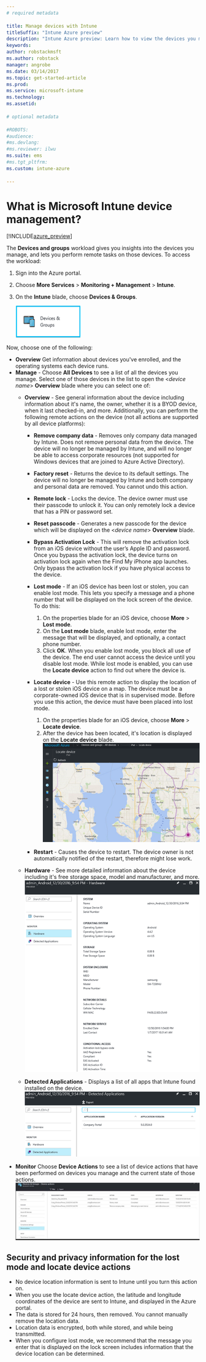 ```yaml
---
# required metadata

title: Manage devices with Intune
titleSuffix: "Intune Azure preview"
description: "Intune Azure preview: Learn how to view the devices you manage with Intune, and perform various operations on them."
keywords:
author: robstackmsft
ms.author: robstack
manager: angrobe
ms.date: 03/14/2017
ms.topic: get-started-article
ms.prod:
ms.service: microsoft-intune
ms.technology:
ms.assetid:

# optional metadata

#ROBOTS:
#audience:
#ms.devlang:
#ms.reviewer: ilwu
ms.suite: ems
#ms.tgt_pltfrm:
ms.custom: intune-azure

---
```


# What is Microsoft Intune device management? 


[!INCLUDE[azure_preview](../includes/azure_preview.md)]

The **Devices and groups** workload gives you insights into the devices you manage, and lets you perform remote tasks on those devices. To access the workload:

1. Sign into the Azure portal.
2. Choose **More Services** > **Monitoring + Management** > **Intune**.
3. On the **Intune** blade, choose **Devices & Groups**.

	![Devices and groups workload](./media/devices-and-groups-workload.png)

Now, choose one of the following:

- **Overview** Get information about devices you've enrolled, and the operating systems each device runs.
- **Manage** - Choose **All Devices** to see a list of all the devices you manage.
	Select one of those devices in the list to open the <*device name*> **Overview** blade where you can select one of:
	- **Overview**  - See general information about the device including information about it's name, the owner, whether it is a BYOD device, when it last checked-in, and more. Additionally, you can perform the following remote actions on the device (not all actions are supported by all device platforms):
		- **Remove company data** - Removes only company data managed by Intune. Does not remove personal data from the device. The device will no longer be managed by Intune, and will no longer be able to access corporate resources (not supported for Windows devices that are joined to Azure Active Directory).
		- **Factory reset** - Returns the device to its default settings. The device will no longer be managed by Intune and both company and personal data are removed. You cannot undo this action.
		- **Remote lock** - Locks the device. The device owner must use their passcode to unlock it. You can only remotely lock a device that has a PIN or password set.
		- **Reset passcode** - Generates a new passcode for the device which will be displayed on the <*device name*> **Overview** blade.
		- **Bypass Activation Lock** - This will remove the activation lock from an iOS device without the user’s Apple ID and password. Once you bypass the activation lock, the device turns on activation lock again when the Find My iPhone app launches. Only bypass the activation lock if you have physical access to the device.
		- **Lost mode** - If an iOS device has been lost or stolen, you can enable lost mode. This lets you specify a message and a phone number that will be displayed on the lock screen of the device. To do this:
			1.	On the properties blade for an iOS device, choose **More** > **Lost mode**.
			2.	On the **Lost mode** blade, enable lost mode, enter the message that will be displayed, and optionally, a contact phone number.
			3.	Click **OK**.
			When you enable lost mode, you block all use of the device. The end user cannot access the device until you disable lost mode. While lost mode is enabled, you can use the **Locate device** action to find out where the device is.

		- **Locate device** - Use this remote action to display the location of a lost or stolen iOS device on a map. The device must be a corporate-owned iOS device that is in supervised mode. Before you use this action, the device must have been placed into lost mode.
			1.	On the properties blade for an iOS device, choose **More** > **Locate device**.
			2.	After the device has been located, it's location is displayed on the **Locate device** blade. 
			![Locate device blade](./media/locate-device.png)
		- **Restart** - Causes the device to restart. The device owner is not automatically notified of the restart, therefore might lose work.
				
	- **Hardware** - See more detailed information about the device including it's free storage space, model and manufacturer, and more.
	![Managed device hardware inventory](./media/hardware-inventory.png)
	- **Detected Applications** - Displays a list of all apps that Intune found installed on the device.
	![Detected applications node](./media/detected-applications.png)
- **Monitor** Choose **Device Actions** to see a list of device actions that have been performed on devices you manage and the current state of those actions.
![Monitor device actions](./media/monitor-device-actions.png)

## Security and privacy information for the lost mode and locate device actions
- No device location information is sent to Intune until you turn this action on.
- When you use the locate device action, the latitude and longitude coordinates of the device are sent to Intune, and displayed in the Azure portal.
- The data is stored for 24 hours, then removed. You cannot manually remove the location data.
- Location data is encrypted, both while stored, and while being transmitted.
- When you configure lost mode, we recommend that the message you enter that is displayed on the lock screen includes information that the device location can be determined.
